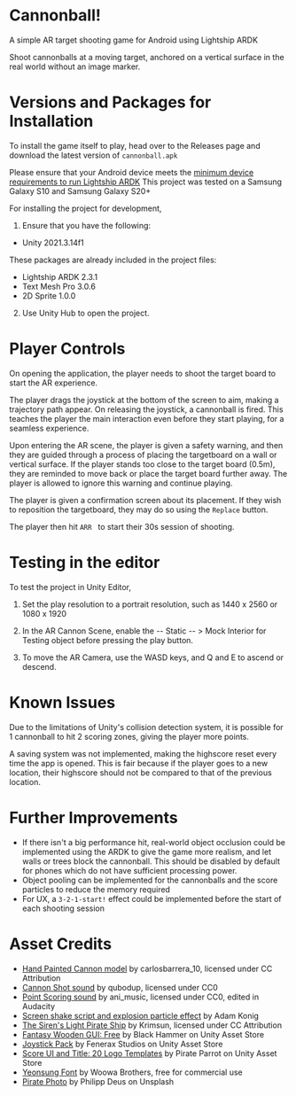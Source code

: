 # Cannonball!

A simple AR target shooting game for Android using Lightship ARDK

Shoot cannonballs at a moving target, anchored on a vertical surface in the real world without an image marker.

# Versions and Packages for Installation
To install the game itself to play, head over to the Releases page and download the latest version of `cannonball.apk`

Please ensure that your Android device meets the [minimum device requirements to run Lightship ARDK](https://lightship.dev/docs/ardk/ardk_fundamentals/system_reqs.html#runtime-requirements)
This project was tested on a Samsung Galaxy S10 and Samsung Galaxy S20+

For installing the project for development, 

1. Ensure that you have the following:
- Unity 2021.3.14f1

These packages are already included in the project files:
- Lightship ARDK 2.3.1
- Text Mesh Pro 3.0.6
- 2D Sprite 1.0.0

2. Use Unity Hub to open the project.

# Player Controls
On opening the application, the player needs to shoot the target board to start the AR experience. 

The player drags the joystick at the bottom of the screen to aim, making a trajectory path appear.
On releasing the joystick, a cannonball is fired. This teaches the player the main interaction even before they start playing, for a seamless experience.

Upon entering the AR scene, the player is given a safety warning, and then they are guided through 
a process of placing the targetboard on a wall or vertical surface. If the player stands too close to
the target board (0.5m), they are reminded to move back or place the target board further away.
The player is allowed to ignore this warning and continue playing.

The player is given a confirmation screen about its placement. If they wish to reposition the targetboard, they may do so using the `Replace` button.

The player then hit `ARR ` to start their 30s session of shooting.

# Testing in the editor
To test the project in Unity Editor,

1. Set the play resolution to a portrait resolution, such as 1440 x 2560 or 1080 x 1920

2. In the AR Cannon Scene, enable the -- Static -- > Mock Interior for Testing object before pressing the play button.

3. To move the AR Camera, use the WASD keys, and Q and E to ascend or descend.

# Known Issues
Due to the limitations of Unity's collision detection system, it is possible for 1 cannonball to hit 2 scoring zones, giving the player more points.

A saving system was not implemented, making the highscore reset every time the app is opened. This is fair because if the player goes to a new location, their highscore should not be compared to that of the previous location.

# Further Improvements

- If there isn't a big performance hit, real-world object occlusion could be implemented using the ARDK to give the game more realism, and let walls or trees block the cannonball. This should be disabled by default for phones which do not have sufficient processing power.
- Object pooling can be implemented for the cannonballs and the score particles to reduce the memory required
- For UX, a `3-2-1-start!` effect could be implemented before the start of each shooting session

# Asset Credits

- [Hand Painted Cannon model](https://skfb.ly/oopWA) by carlosbarrera\_10, licensed under CC Attribution
- [Cannon Shot sound](https://freesound.org/people/qubodup/sounds/187767/) by qubodup, licensed under CC0
- [Point Scoring sound](https://freesound.org/people/ani_music/sounds/198390/) by ani\_music, licensed under CC0, edited in Audacity
- [Screen shake script and explosion particle effect](https://www.youtube.com/watch?v=RnEO3MRPr5Y) by Adam Konig
- [The Siren's Light Pirate Ship](https://skfb.ly/RqTz) by Krimsun, licensed under CC Attribution
- [Fantasy Wooden GUI: Free](https://assetstore.unity.com/packages/2d/gui/fantasy-wooden-gui-free-103811) by Black Hammer on Unity Asset Store
- [Joystick Pack](https://assetstore.unity.com/packages/tools/input-management/joystick-pack-107631) by Fenerax Studios on Unity Asset Store
- [Score UI and Title: 20 Logo Templates](https://assetstore.unity.com/packages/2d/gui/icons/20-logo-templates-with-customizable-psd-vector-sources-174999) by Pirate Parrot on Unity Asset Store
- [Yeonsung Font](http://font.woowahan.com/yeonsung/) by Woowa Brothers, free for commercial use
- [Pirate Photo](https://unsplash.com/?utm_source=unsplash&utm_medium=referral&utm_content=creditCopyText) by Philipp Deus on Unsplash
  
